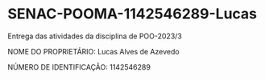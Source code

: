 # SENAC-POOMA-1142546289-Lucas
Entrega das atividades da disciplina de POO-2023/3

NOME DO PROPRIETÁRIO: Lucas Alves de Azevedo

NÚMERO DE IDENTIFICAÇÃO: 1142546289
